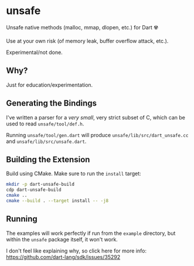 # unsafe
Unsafe native methods (malloc, mmap, dlopen, etc.) for Dart :radioactive:

Use at your own risk (of memory leak, buffer overflow attack, etc.).

Experimental/not done.

## Why?
Just for education/experimentation.

## Generating the Bindings
I've written a parser for a *very small*, very strict subset of C, which can be
used to read `unsafe/tool/def.h`.

Running `unsafe/tool/gen.dart` will produce `unsafe/lib/src/dart_unsafe.cc` and `unsafe/lib/src/unsafe.dart`.

## Building the Extension
Build using CMake. Make sure to run the `install` target:

```bash
mkdir -p dart-unsafe-build
cdp dart-unsafe-build
cmake ..
cmake --build . --target install -- -j8
```

## Running
The examples will work perfectly if run from the `example`
directory, but within the `unsafe` package itself, it won't
work.

I don't feel like explaining why, so
click here for more info:
https://github.com/dart-lang/sdk/issues/35292